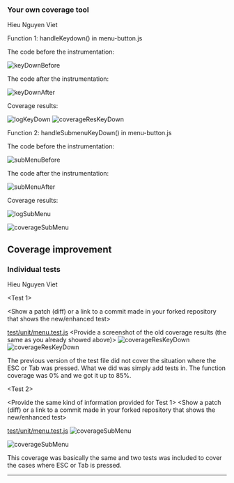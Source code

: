 ### Your own coverage tool
Hieu Nguyen Viet

Function 1: handleKeydown() in menu-button.js

The code before the instrumentation:

![keyDownBefore](hieuimgs/keyDownBefore.png)

The code after the instrumentation:

![keyDownAfter](hieuimgs/keyDownAfter.png)

Coverage results:

![logKeyDown](hieuimgs/logKeyDown.PNG)
![coverageResKeyDown](hieuimgs/coverageResKeyDownBe4.png)

Function 2: handleSubmenuKeyDown() in menu-button.js

The code before the instrumentation:

![subMenuBefore](hieuimgs/subMenuBefore.png)

The code after the instrumentation:

![subMenuAfter](hieuimgs/subMenuAfter.png)

Coverage results:

![logSubMenu](hieuimgs/logSubMenu.png)

![coverageSubMenu](hieuimgs/coverageSubMenu.png)

## Coverage improvement

### Individual tests

Hieu Nguyen Viet

<Test 1>

<Show a patch (diff) or a link to a commit made in your forked repository that shows the new/enhanced test>

[test/unit/menu.test.js](https://github.com/cukibe123/SEP-Group-46/commit/e9ab648893a67a62dcc9073888fb5aa9e687051d)
<Provide a screenshot of the old coverage results (the same as you already showed above)>
![coverageResKeyDown](hieuimgs/coverageResKeyDownBe4.png)
<Provide a screenshot of the new coverage results>
![coverageResKeyDown](hieuimgs/coverageKeyDownAfter.PNG)
<State the coverage improvement with a number and elaborate on why the coverage is improved>

The previous version of the test file did not cover the situation where the ESC or Tab was pressed. What we did was simply add tests in. The function coverage was 0% and we got it up to 85%.

<Test 2>

<Provide the same kind of information provided for Test 1>
<Show a patch (diff) or a link to a commit made in your forked repository that shows the new/enhanced test>

[test/unit/menu.test.js](https://github.com/cukibe123/SEP-Group-46/commit/e9ab648893a67a62dcc9073888fb5aa9e687051d)
![coverageSubMenu](hieuimgs/coverageSubMenu.png)

![coverageSubMenu](hieuimgs/coverageSubMenuAfter.PNG)

This coverage was basically the same and two tests was included to cover the cases where ESC or Tab is pressed.
****
